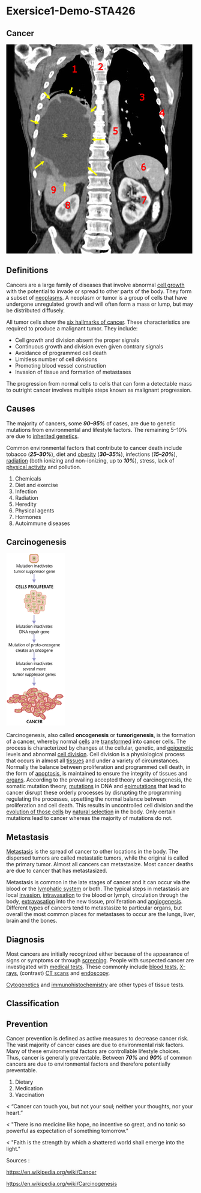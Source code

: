 # Exersice1-Demo-STA426
## Cancer

![](images/Tumor_Mesothelioma2_legend.jpg)


## Definitions

Cancers are a large family of diseases that involve abnormal [cell growth](https://en.wikipedia.org/wiki/Cell_growth) with the potential to invade or spread to other parts of the body. They form a subset of [neoplasms](https://en.wikipedia.org/wiki/Neoplasm). A neoplasm or tumor is a group of cells that have undergone unregulated growth and will often form a mass or lump, but may be distributed diffusely.

All tumor cells show the [six hallmarks of cancer](https://en.wikipedia.org/wiki/The_Hallmarks_of_Cancer). These characteristics are required to produce a malignant tumor. They include:

* Cell growth and division absent the proper signals
* Continuous growth and division even given contrary signals
* Avoidance of programmed cell death
* Limitless number of cell divisions
* Promoting blood vessel construction
* Invasion of tissue and formation of metastases

The progression from normal cells to cells that can form a detectable mass to outright cancer involves multiple steps known as malignant progression.

## Causes

The majority of cancers, some **_90–95%_** of cases, are due to genetic mutations from environmental and lifestyle factors. The remaining 5–10% are due to [inherited genetics](https://en.wikipedia.org/wiki/Heredity).

Common environmental factors that contribute to cancer death include tobacco (**_25–30%_**), diet and [obesity](https://en.wikipedia.org/wiki/Obesity) (**_30–35%_**), infections (**_15–20%_**), [radiation](https://en.wikipedia.org/wiki/Radiation) (both ionizing and non-ionizing, up to **_10%_**), stress, lack of [physical activity](https://en.wikipedia.org/wiki/Exercise) and pollution.

1. Chemicals
2. Diet and exercise
3. Infection
4. Radiation
5. Heredity
6. Physical agents
7. Hormones
8. Autoimmune diseases

## Carcinogenesis

![](images/Cancer_requires_multiple_mutations_from_NIHen.png)

Carcinogenesis, also called **oncogenesis** or **tumorigenesis**, is the formation of a cancer, whereby normal [cells](https://en.wikipedia.org/wiki/Cell_(biology)) are [transformed](https://en.wikipedia.org/wiki/Malignant_transformation) into cancer cells. The process is characterized by changes at the cellular, genetic, and [epigenetic][epigenetics] levels and abnormal [cell division](https://en.wikipedia.org/wiki/Cell_division). Cell division is a physiological process that occurs in almost all [tissues](https://en.wikipedia.org/wiki/Tissue_(biology)) and under a variety of circumstances. Normally the balance between proliferation and programmed cell death, in the form of [apoptosis](https://en.wikipedia.org/wiki/Apoptosis), is maintained to ensure the integrity of tissues and [organs](https://en.wikipedia.org/wiki/Organ_(anatomy)). According to the prevailing accepted theory of carcinogenesis, the somatic mutation theory, [mutations](https://en.wikipedia.org/wiki/Mutation) in DNA and [epimutations][epigenetics] that lead to cancer disrupt these orderly processes by disrupting the programming regulating the processes, upsetting the normal balance between proliferation and cell death. This results in uncontrolled cell division and the [evolution of those cells](https://en.wikipedia.org/wiki/Somatic_evolution_in_cancer) by [natural selection](https://en.wikipedia.org/wiki/Natural_selection) in the body. Only certain mutations lead to cancer whereas the majority of mutations do not.

[epigenetics]: https://en.wikipedia.org/wiki/Epigenetics

## Metastasis

[Metastasis](https://en.wikipedia.org/wiki/Metastasis) is the spread of cancer to other locations in the body. The dispersed tumors are called metastatic tumors, while the original is called the primary tumor. Almost all cancers can metastasize. Most cancer deaths are due to cancer that has metastasized.

Metastasis is common in the late stages of cancer and it can occur via the blood or the [lymphatic system](https://en.wikipedia.org/wiki/Lymphatic_system) or both. The typical steps in metastasis are local [invasion](https://en.wikipedia.org/wiki/Invasion_(cancer)), [intravasation](https://en.wikipedia.org/wiki/Invasion_(cancer)) to the blood or lymph, circulation through the body, [extravasation](https://en.wikipedia.org/wiki/Extravasation) into the new tissue, proliferation and [angiogenesis](https://en.wikipedia.org/wiki/Angiogenesis). Different types of cancers tend to metastasize to particular organs, but overall the most common places for metastases to occur are the lungs, liver, brain and the bones.

## Diagnosis

Most cancers are initially recognized either because of the appearance of signs or symptoms or through [screening](https://en.wikipedia.org/wiki/Cancer_screening).  People with suspected cancer are investigated with [medical tests](https://en.wikipedia.org/wiki/Medical_test). These commonly include [blood tests](https://en.wikipedia.org/wiki/Blood_test), [X-rays](https://en.wikipedia.org/wiki/Projectional_radiography), (contrast) [CT scans](https://en.wikipedia.org/wiki/CT_scan) and [endoscopy](https://en.wikipedia.org/wiki/Endoscopy).

[Cytogenetics](https://en.wikipedia.org/wiki/Cytogenetics) and [immunohistochemistry](https://en.wikipedia.org/wiki/Immunohistochemistry) are other types of tissue tests. 

## Classification

## Prevention

Cancer prevention is defined as active measures to decrease cancer risk. The vast majority of cancer cases are due to environmental risk factors. Many of these environmental factors are controllable lifestyle choices. Thus, cancer is generally preventable. Between **_70%_** and **_90%_** of common cancers are due to environmental factors and therefore potentially preventable.

1. Dietary  
2. Medication
3. Vaccination  

< “Cancer can touch you, but not your soul; neither your thoughts, nor your heart.” 

< "There is no medicine like hope, no incentive so great, and no tonic so powerful as expectation of something tomorrow." 

< "Faith is the strength by which a shattered world shall emerge into the light."


Sources : 

https://en.wikipedia.org/wiki/Cancer

https://en.wikipedia.org/wiki/Carcinogenesis

